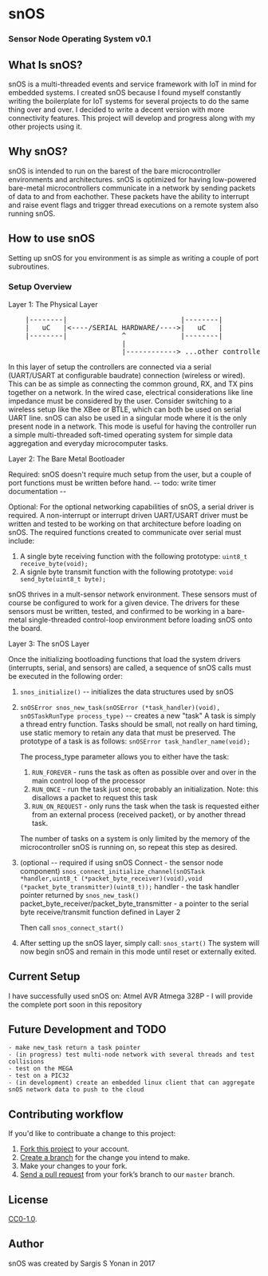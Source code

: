 # snOS
### Sensor Node Operating System v0.1

## What Is snOS?
snOS is a multi-threaded events and service framework with IoT in mind for embedded systems.
I created snOS because I found myself constantly writing the boilerplate for IoT systems
for several projects to do the same thing over and over. I decided to write a decent version 
with more connectivity features. This project will develop and progress along with my other 
projects using it. 

## Why snOS?
snOS is intended to run on the barest of the bare microcontroller environments and architectures. 
snOS is optimized for having low-powered bare-metal microcontrollers communicate in a network by 
sending packets of data to and from eachother. These packets have the ability to interrupt and 
raise event flags and trigger thread executions on a remote system also running snOS. 

## How to use snOS
Setting up snOS for you environment is as simple as writing a couple of port subroutines.
### Setup Overview
<dl>
<dt>Layer 1: The Physical Layer</dt>
<pre>
    |--------|                           |--------|
    |   uC   |<----/SERIAL HARDWARE/---->|   uC   |                           
    |--------|             ^             |--------|
                           |
                           |------------> ...other controllers
</pre>

In this layer of setup the controllers are connected via a serial 
(UART/USART at configurable baudrate) connection (wireless or wired).
This can be as simple as connecting the common ground, RX, and TX pins
together on a network. In the wired case, electrical considerations like 
line impedance must be considered by the user. Consider switching to a wireless
setup like the XBee or BTLE, which can both be used on serial UART line.
snOS can also be used in a singular mode where it is the only present node
in a network. This mode is useful for having the controller run a simple
multi-threaded soft-timed operating system for simple data aggregation and 
everyday microcomputer tasks.

<dt>Layer 2: The Bare Metal Bootloader</dt>

Required:
snOS doesn't require much setup from the user, but a couple of port functions must
be written before hand. 
-- todo: write timer documentation --

Optional:
For the optional networking capabilities of snOS, a serial driver is required.
A non-interrupt or interrupt driven UART/USART driver must be 
written and tested to be working on that architecture before loading on snOS.
The required functions created to communicate over serial must include:

  1. A single byte receiving function with the following prototype:
  `uint8_t receive_byte(void);`
  2. A signle byte transmit function with the following prototype:
  `void send_byte(uint8_t byte);`
  
snOS thrives in a mult-sensor network environment. These sensors must of course
be configured to work for a given device. The drivers for these sensors must be written,
tested, and confirmed to be working in a bare-metal single-threaded control-loop environment 
before loading snOS onto the board.

<dt>Layer 3: The snOS Layer</dt>

Once the initializing bootloading functions that load the system drivers 
(interrupts, serial, and sensors) are called, a sequence of snOS calls 
must be executed in the following order:

  1. `snos_initialize()` -- initializes the data structures used by snOS
  2. `snOSError snos_new_task(snOSError (*task_handler)(void), snOSTaskRunType process_type)` -- creates a new "task"
     A task is simply a thread entry function. Tasks should be small, not really on hard timing, use static memory to
     retain any data that must be preserved. The prototype of a task is as follows:
     `snOSError task_handler_name(void);`
     
     The process_type parameter allows you to either have the task:
     1. `RUN_FOREVER` - runs the task as often as possible over and over in the main control loop of the processor
     2. `RUN_ONCE` - run the task just once; probably an initialization. Note: this disallows a packet to request this task
     3. `RUN_ON_REQUEST` - only runs the task when the task is requested either from an external process (received packet),
                         or by another thread task.
     
     The number of tasks on a system is only limited by the memory of the microcontroller snOS is running on, so
     repeat this step as desired.
     
   3. (optional -- required if using snOS Connect - the sensor node component)
      `snos_connect_initialize_channel(snOSTask *handler,uint8_t (*packet_byte_receiver)(void),void (*packet_byte_transmitter)(uint8_t));`
      handler - the task handler pointer returned by `snos_new_task()`
      packet_byte_receiver/packet_byte_transmitter - a pointer to the serial byte receive/transmit function defined in Layer 2

      Then call `snos_connect_start()`
      
   4. After setting up the snOS layer, simply call: `snos_start()`
      The system will now begin snOS and remain in this mode until reset or externally exited.
      
</dl>
      
## Current Setup
I have successfully used snOS on:
    Atmel AVR Atmega 328P - I will provide the complete port soon in this repository
      
## Future Development and TODO
    - make new_task return a task pointer
    - (in progress) test multi-node network with several threads and test collisions
    - test on the MEGA
    - test on a PIC32
    - (in development) create an embedded linux client that can aggregate snOS network data to push to the cloud
## Contributing workflow

If you'd like to contribuate a change to this project:

1. [Fork this project][fork] to your account.
2. [Create a branch][branch] for the change you intend to make.
3. Make your changes to your fork.
4. [Send a pull request][pr] from your fork’s branch to our `master` branch.

[fork]: https://help.github.com/articles/fork-a-repo/
[branch]: https://help.github.com/articles/creating-and-deleting-branches-within-your-repository
[pr]: https://help.github.com/articles/using-pull-requests/

## License
[CC0-1.0](./LICENSE).

## Author
<dl>
  <dt>snOS was created by Sargis S Yonan in 2017</dt>
</dl>
